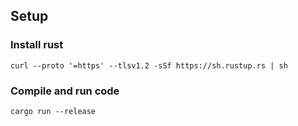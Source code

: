 ## Setup

### Install rust
`curl --proto '=https' --tlsv1.2 -sSf https://sh.rustup.rs | sh`

### Compile and run code
`cargo run --release`
